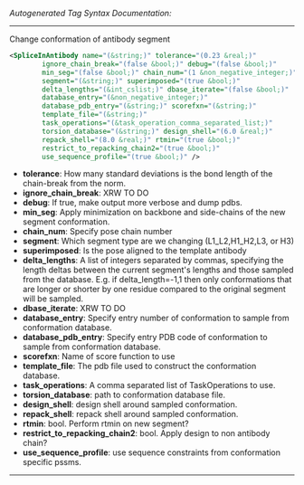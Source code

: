 <!-- THIS IS AN AUTOGENERATED FILE: Don't edit it directly, instead change the schema definition in the code itself. -->

_Autogenerated Tag Syntax Documentation:_

---
Change conformation of antibody segment

```xml
<SpliceInAntibody name="(&string;)" tolerance="(0.23 &real;)"
        ignore_chain_break="(false &bool;)" debug="(false &bool;)"
        min_seg="(false &bool;)" chain_num="(1 &non_negative_integer;)"
        segment="(&string;)" superimposed="(true &bool;)"
        delta_lengths="(&int_cslist;)" dbase_iterate="(false &bool;)"
        database_entry="(&non_negative_integer;)"
        database_pdb_entry="(&string;)" scorefxn="(&string;)"
        template_file="(&string;)"
        task_operations="(&task_operation_comma_separated_list;)"
        torsion_database="(&string;)" design_shell="(6.0 &real;)"
        repack_shell="(8.0 &real;)" rtmin="(true &bool;)"
        restrict_to_repacking_chain2="(true &bool;)"
        use_sequence_profile="(true &bool;)" />
```

-   **tolerance**: How many standard deviations is the bond length of the chain-break from the norm.
-   **ignore_chain_break**: XRW TO DO
-   **debug**: If true, make output more verbose and dump pdbs.
-   **min_seg**: Apply minimization on backbone and side-chains of the new segment conformation.
-   **chain_num**: Specify pose chain number
-   **segment**: Which segment type are we changing (L1_L2,H1_H2,L3, or H3)
-   **superimposed**: Is the pose aligned to the template antibody
-   **delta_lengths**: A list of integers separated by commas, specifying the length deltas between the current segment's lengths and those sampled from the database. E.g. if delta_length=-1,1 then only conformations that are longer or shorter by one residue compared to the original segment will be sampled.
-   **dbase_iterate**: XRW TO DO
-   **database_entry**: Specify entry number of conformation to sample from conformation database.
-   **database_pdb_entry**: Specify entry PDB code of conformation to sample from conformation database.
-   **scorefxn**: Name of score function to use
-   **template_file**: The pdb file used to construct the conformation database.
-   **task_operations**: A comma separated list of TaskOperations to use.
-   **torsion_database**: path to conformation database file.
-   **design_shell**: design shell around sampled conformation.
-   **repack_shell**: repack shell around sampled conformation.
-   **rtmin**: bool. Perform rtmin on new segment?
-   **restrict_to_repacking_chain2**: bool. Apply design to non antibody chain?
-   **use_sequence_profile**: use sequence constraints from conformation specific pssms.

---
